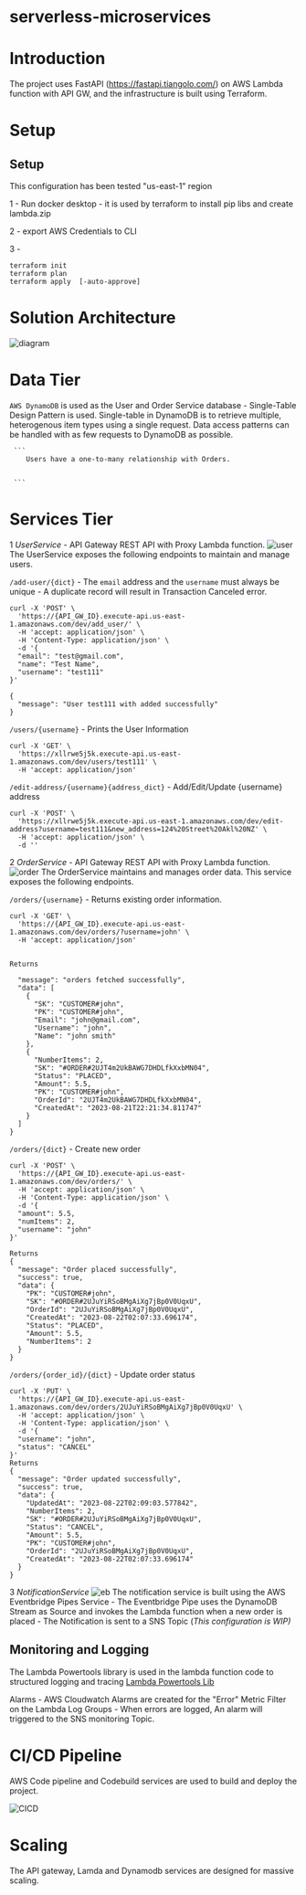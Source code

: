 # serverless-microservices

# Introduction
The project uses FastAPI (https://fastapi.tiangolo.com/) on AWS Lambda function with API GW,  and the infrastructure is built using Terraform.

# Setup
## Setup
This configuration has been tested  "us-east-1" region

1  - Run docker desktop - it is used by terraform to install pip libs and create lambda.zip

2 - export AWS Credentials to CLI

3 - 
```
terraform init
terraform plan
terraform apply  [-auto-approve]
```

# Solution Architecture
![diagram](https://github.com/msharma24/serverless-microservices/blob/main/diagrams/serverless-microservices-aws.png)

# Data Tier
`AWS DynamoDB` is used as the User and Order Service database - Single-Table Design Pattern is used.
 Single-table in DynamoDB is to retrieve multiple, heterogenous item types using a single request.
 Data access patterns can be handled with  as few requests to DynamoDB as possible.

     ```
        Users have a one-to-many relationship with Orders.


     ```

# Services Tier
1 *UserService* - API Gateway REST API with Proxy Lambda function.
![user](https://github.com/msharma24/serverless-microservices/blob/main/diagrams/user-svc.png)
The UserService exposes the following endpoints to maintain and manage users.

`/add-user/{dict}`   - The `email` address and the `username` must always be unique - A duplicate record will result in Transaction Canceled error.
```
curl -X 'POST' \
  'https://{API_GW_ID}.execute-api.us-east-1.amazonaws.com/dev/add_user/' \
  -H 'accept: application/json' \
  -H 'Content-Type: application/json' \
  -d '{
  "email": "test@gmail.com",
  "name": "Test Name",
  "username": "test111"
}'

{
  "message": "User test111 with added successfully"
}
```


`/users/{username}` - Prints the User Information
```
curl -X 'GET' \
  'https://xllrwe5j5k.execute-api.us-east-1.amazonaws.com/dev/users/test111' \
  -H 'accept: application/json'

```

`/edit-address/{username}{address_dict}` - Add/Edit/Update {username} address
```
curl -X 'POST' \
  'https://xllrwe5j5k.execute-api.us-east-1.amazonaws.com/dev/edit-address?username=test111&new_address=124%20Street%20Akl%20NZ' \
  -H 'accept: application/json' \
  -d ''
````


2 *OrderService* - API Gateway REST API with Proxy Lambda function.
![order](https://github.com/msharma24/serverless-microservices/blob/main/diagrams/order-svc.png)
The OrderService maintains and manages order data.
This service exposes the following endpoints.

`/orders/{username}` - Returns existing order information.
```
curl -X 'GET' \
  'https://{API_GW_ID}.execute-api.us-east-1.amazonaws.com/dev/orders/?username=john' \
  -H 'accept: application/json'


Returns

  "message": "orders fetched successfully",
  "data": [
    {
      "SK": "CUSTOMER#john",
      "PK": "CUSTOMER#john",
      "Email": "john@gmail.com",
      "Username": "john",
      "Name": "john smith"
    },
    {
      "NumberItems": 2,
      "SK": "#ORDER#2UJT4m2UkBAWG7DHDLfkXxbMN04",
      "Status": "PLACED",
      "Amount": 5.5,
      "PK": "CUSTOMER#john",
      "OrderId": "2UJT4m2UkBAWG7DHDLfkXxbMN04",
      "CreatedAt": "2023-08-21T22:21:34.811747"
    }
  ]
}

```
`/orders/{dict}` - Create new order
```
curl -X 'POST' \
  'https://{API_GW_ID}.execute-api.us-east-1.amazonaws.com/dev/orders/' \
  -H 'accept: application/json' \
  -H 'Content-Type: application/json' \
  -d '{
  "amount": 5.5,
  "numItems": 2,
  "username": "john"
}'

Returns
{
  "message": "Order placed successfully",
  "success": true,
  "data": {
    "PK": "CUSTOMER#john",
    "SK": "#ORDER#2UJuYiRSoBMgAiXg7jBp0V0UqxU",
    "OrderId": "2UJuYiRSoBMgAiXg7jBp0V0UqxU",
    "CreatedAt": "2023-08-22T02:07:33.696174",
    "Status": "PLACED",
    "Amount": 5.5,
    "NumberItems": 2
  }
}

```
`/orders/{order_id}/{dict}` - Update order status
```
curl -X 'PUT' \
  'https://{API_GW_ID}.execute-api.us-east-1.amazonaws.com/dev/orders/2UJuYiRSoBMgAiXg7jBp0V0UqxU' \
  -H 'accept: application/json' \
  -H 'Content-Type: application/json' \
  -d '{
  "username": "john",
  "status": "CANCEL"
}'
Returns
{
  "message": "Order updated successfully",
  "success": true,
  "data": {
    "UpdatedAt": "2023-08-22T02:09:03.577842",
    "NumberItems": 2,
    "SK": "#ORDER#2UJuYiRSoBMgAiXg7jBp0V0UqxU",
    "Status": "CANCEL",
    "Amount": 5.5,
    "PK": "CUSTOMER#john",
    "OrderId": "2UJuYiRSoBMgAiXg7jBp0V0UqxU",
    "CreatedAt": "2023-08-22T02:07:33.696174"
  }
}
````

3 *NotificationService*
![eb](https://github.com/msharma24/serverless-microservices/blob/main/diagrams/eb-pipe.png)
The notification service is built using the AWS Eventbridge Pipes Service - The Eventbridge Pipe uses the DynamoDB Stream as Source and invokes the Lambda function when a new order is placed - The Notification is sent to a SNS Topic (_This configuration is WIP)_



## Monitoring and Logging

The Lambda Powertools library is used in the lambda function code to structured logging and tracing [Lambda Powertools Lib](https://github.com/aws-powertools/powertools-lambda-python)

Alarms - AWS Cloudwatch Alarms are created for the "Error" Metric Filter on the Lambda Log Groups - When errors are logged, An alarm will triggered to the SNS monitoring Topic.


# CI/CD Pipeline
AWS Code pipeline and Codebuild services are used to build and deploy the project.

![CICD](https://github.com/msharma24/serverless-microservices/blob/main/diagrams/CICD.png)

# Scaling
The API gateway, Lamda and Dynamodb services are designed for massive scaling. 
